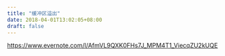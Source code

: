 ```yaml
---
title: "缓冲区溢出"
date: 2018-04-01T13:02:05+08:00
draft: false
---
```

https://www.evernote.com/l/AfmVL9QXK0FHs7J_MPM4T1_ViecqZU2kUQE
